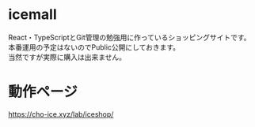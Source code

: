 # icemall
React・TypeScriptとGit管理の勉強用に作っているショッピングサイトです。<br>
本番運用の予定はないのでPublic公開にしておきます。<br>
当然ですが実際に購入は出来ません。

# 動作ページ
<a href="https://cho-ice.xyz/lab/iceshop/">https://cho-ice.xyz/lab/iceshop/</a>
